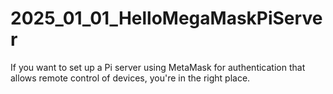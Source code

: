 # 2025_01_01_HelloMegaMaskPiServer
If you want to set up a Pi server using MetaMask for authentication that allows remote control of devices, you're in the right place.
